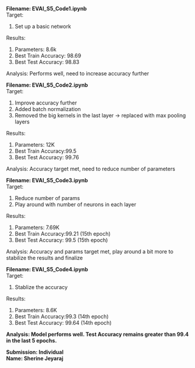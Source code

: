 **Filename: EVAI_S5_Code1.ipynb**  
Target:   
1) Set up a basic network   
  
Results:
1) Parameters: 8.6k  
2) Best Train Accuracy: 98.69  
3) Best Test Accuracy: 98.83      

Analysis: Performs well, need to increase accuracy further
  
    
**Filename: EVAI_S5_Code2.ipynb**  
Target:  
1) Improve accuracy further  
2) Added batch normalization
3) Removed the big kernels in the last layer -> replaced with max pooling layers 

Results:
1) Parameters: 12K
2) Best Train Accuracy:99.5  
3) Best Test Accuracy: 99.76  

Analysis: Accuracy target met, need to reduce number of parameters
  
    
    
**Filename: EVAI_S5_Code3.ipynb**    
Target:  
1) Reduce number of params  
2) Play around with number of neurons in each layer   

Results:
1) Parameters: 7.69K
2) Best Train Accuracy:99.21 (15th epoch)
3) Best Test Accuracy: 99.5 (15th epoch) 

Analysis: Accuracy and params target met, play around a bit more to stabilize the results and finalize  
  
    
    
**Filename: EVAI_S5_Code4.ipynb**  
Target:  
1) Stablize the accuracy  

Results:
1) Parameters: 8.6K
2) Best Train Accuracy:99.3 (14th epoch)
3) Best Test Accuracy: 99.64 (14th epoch) 
  
    
    
**Analysis: Model performs well. Test Accuracy remains greater than 99.4 in the last 5 epochs.**  
   
   
**Submission: Individual**    
**Name: Sherine Jeyaraj**   
